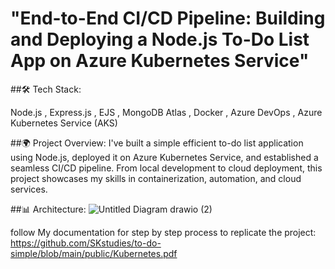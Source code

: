 # "End-to-End CI/CD Pipeline: Building and Deploying a Node.js To-Do List App on Azure Kubernetes Service"

##🛠️ Tech Stack:

Node.js ,
Express.js ,
EJS ,
MongoDB Atlas ,
Docker ,
Azure DevOps ,
Azure Kubernetes Service (AKS)

##🌍 Project Overview:
I've built a simple efficient to-do list application using Node.js, deployed it on Azure Kubernetes Service, and established a seamless CI/CD pipeline. From local development to cloud deployment, this project showcases my skills in containerization, automation, and cloud services.

##📊 Architecture:
![Untitled Diagram drawio (2)](https://github.com/SKstudies/to-do-simple/assets/90096320/b67c6c72-1896-4274-8e69-4ee03f5455c8)

follow My documentation for step by step process to replicate the project:
https://github.com/SKstudies/to-do-simple/blob/main/public/Kubernetes.pdf
